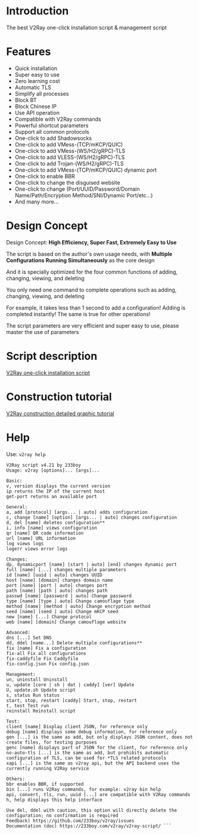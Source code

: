 # Introduction

The best V2Ray one-click installation script &amp; management script

# Features

- Quick installation
- Super easy to use
- Zero learning cost
- Automatic TLS
- Simplify all processes
- Block BT
- Block Chinese IP
- Use API operation
- Compatible with V2Ray commands
- Powerful shortcut parameters
- Support all common protocols
- One-click to add Shadowsocks
- One-click to add VMess-(TCP/mKCP/QUIC)
- One-click to add VMess-(WS/H2/gRPC)-TLS
- One-click to add VLESS-(WS/H2/gRPC)-TLS
- One-click to add Trojan-(WS/H2/gRPC)-TLS
- One-click to add VMess-(TCP/mKCP/QUIC) dynamic port
- One-click to enable BBR
- One-click to change the disguised website
- One-click to change (Port/UUID/Password/Domain Name/Path/Encryption Method/SNI/Dynamic Port/etc...)
- And many more...

# Design Concept

Design Concept: **High Efficiency, Super Fast, Extremely Easy to Use**

The script is based on the author's own usage needs, with **Multiple Configurations Running Simultaneously** as the core design

And it is specially optimized for the four common functions of adding, changing, viewing, and deleting

You only need one command to complete operations such as adding, changing, viewing, and deleting

For example, it takes less than 1 second to add a configuration! Adding is completed instantly! The same is true for other operations!

The script parameters are very efficient and super easy to use, please master the use of parameters

# Script description

[V2Ray one-click installation script](https://github.com/233boy/v2ray/wiki/V2Ray%E4%B8%80%E9%94%AE%E5%AE%89%E8%A3%85%E8%84%9A%E6%9C%AC)

# Construction tutorial

[V2Ray construction detailed graphic tutorial](https://github.com/233boy/v2ray/wiki/V2Ray%E6%90%AD%E5%BB%BA%E8%AF%A6%E7%BB%86%E5%9B%BE%E6%96%87%E6%95%99%E7%A8%8B)

# Help

Use: `v2ray help`

```
V2Ray script v4.21 by 233boy
Usage: v2ray [options]... [args]...

Basic:
v, version displays the current version
ip returns the IP of the current host
get-port returns an available port

General:
a, add [protocol] [args... | auto] adds configuration
c, change [name] [option] [args... | auto] changes configuration
d, del [name] deletes configuration**
i, info [name] views configuration
qr [name] QR code information
url [name] URL information
log views logs
logerr views error logs

Changes:
dp, dynamicport [name] [start | auto] [end] changes dynamic port
full [name] [...] changes multiple parameters
id [name] [uuid | auto] changes UUID
host [name] [domain] changes domain name
port [name] [port | auto] changes port
path [name] [path | auto] changes path
passwd [name] [password | auto] Change password
type [name] [type | auto] Change camouflage type
method [name] [method | auto] Change encryption method
seed [name] [seed | auto] Change mKCP seed
new [name] [...] Change protocol
web [name] [domain] Change camouflage website

Advanced:
dns [...] Set DNS
dd, ddel [name...] Delete multiple configurations**
fix [name] Fix a configuration
fix-all Fix all configurations
fix-caddyfile Fix Caddyfile
fix-config.json Fix config.json

Management:
un, uninstall Uninstall
u, update [core | sh | dat | caddy] [ver] Update
U, update.sh Update script
s, status Run status
start, stop, restart [caddy] Start, stop, restart
t, test Test run
reinstall Reinstall script

Test:
client [name] Display client JSON, for reference only
debug [name] displays some debug information, for reference only
gen [...] is the same as add, but only displays JSON content, does not create files, for testing purposes
genc [name] displays part of JSON for the client, for reference only
no-auto-tls [...] is the same as add, but prohibits automatic configuration of TLS, can be used for *TLS related protocols
xapi [...] is the same as v2ray api, but the API backend uses the currently running V2Ray service

Others:
bbr enables BBR, if supported
bin [...] runs V2Ray commands, for example: v2ray bin help
api, convert, tls, run, uuid [...] are compatible with V2Ray commands
h, help displays this help interface

Use del, ddel with caution, this option will directly delete the configuration; no confirmation is required
Feedback) https://github.com/233boy/v2ray/issues
Documentation (doc) https://233boy.com/v2ray/v2ray-script/ ```
